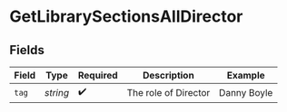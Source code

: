 # GetLibrarySectionsAllDirector


## Fields

| Field                | Type                 | Required             | Description          | Example              |
| -------------------- | -------------------- | -------------------- | -------------------- | -------------------- |
| `tag`                | *string*             | :heavy_check_mark:   | The role of Director | Danny Boyle          |